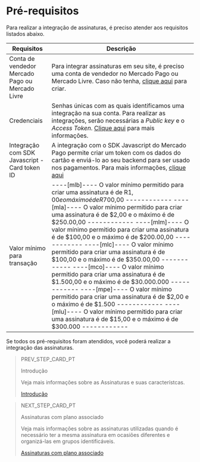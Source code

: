 # Pré-requisitos

Para realizar a integração de assinaturas, é preciso atender aos requisitos listados abaixo.

| Requisitos | Descrição |
|---|---|
| Conta de vendedor Mercado Pago ou Mercado Livre | Para integrar assinaturas em seu site, é preciso uma conta de vendedor no Mercado Pago ou Mercado Livre. Caso não tenha, [clique aqui](https://www.mercadopago[FAKER][URL][DOMAIN]/hub/registration/landing) para criar. | 
| Credenciais | Senhas únicas com as quais identificamos uma integração na sua conta. Para realizar as integrações, serão necessárias a _Public key_ e o _Access Token_. [Clique aqui](/developers/pt/guides/additional-content/credentials/credentials) para mais informações. |
| Integração com SDK Javascript - Card token ID | A integração com o SDK Javascript do Mercado Pago permite criar um token com os dados do cartão e enviá-lo ao seu backend para ser usado nos pagamentos. Para mais informações, [clique aqui](/developers/pt/guides/sdks) |
| Valor mínimo para transação | ----[mlb]---- O valor mínimo permitido para criar uma assinatura é de R$1,00 e o máximo é de R$700,00 ------------ ----[mla]---- O valor mínimo permitido para criar uma assinatura é de $2,00 e o máximo é de $250.00,00 ------------ ----[mlm]---- O valor mínimo permitido para criar uma assinatura é de $100,00 e o máximo é de $200.00,00 ------------ ----[mlc]---- O valor mínimo permitido para criar uma assinatura é de $100,00 e o máximo é de $350.00,00 ------------ ----[mco]---- O valor mínimo permitido para criar uma assinatura é de $1.500,00 e o máximo é de $30.000.000 ------------ ----[mpe]---- O valor mínimo permitido para criar uma assinatura é de $2,00 e o máximo é de $1.500 ------------ ----[mlu]---- O valor mínimo permitido para criar uma assinatura é de $15,00 e o máximo é de $300.000 ------------ | 

Se todos os pré-requisitos foram atendidos, você poderá realizar a integração das assinaturas.

> PREV_STEP_CARD_PT
>
> Introdução
>
> Veja mais informações sobre as Assinaturas e suas característcas.
>
> [Introdução](/developers/pt/docs/subscriptions/landing)

> NEXT_STEP_CARD_PT
>
> Assinaturas com plano associado
>
> Veja mais informações sobre as assinaturas utilizadas quando é necessário ter a mesma assinatura em ocasiões diferentes e organizá-las em grupos identificáveis. 
>
> [Assinaturas com plano associado](/developers/pt/docs/subscriptions/integration-configuration/subscriptions-associated-plan)